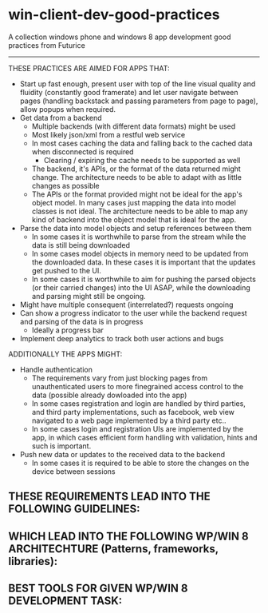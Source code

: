 win-client-dev-good-practices
=============================

A collection windows phone and windows 8 app development good practices from Futurice

----------------------------


THESE PRACTICES ARE AIMED FOR APPS THAT:
- Start up fast enough, present user with top of the line visual quality and fluidity (constantly good framerate) and let user navigate between pages (handling backstack and passing parameters from page to page), allow popups when required. 
- Get data from a backend
  - Multiple backends (with different data formats) might be used
  - Most likely json/xml from a restful web service
  - In most cases caching the data and falling back to the cached data when disconnected is required
    - Clearing / expiring the cache needs to be supported as well
  - The backend, it's APIs, or the format of the data returned might change. The architecture needs to be able to adapt with as little changes as possible
  - The APIs or the format provided might not be ideal for the app's object model. In many cases just mapping the data into model classes is not ideal. The architecture needs to be able to map any kind of backend into the object model that is ideal for the app.
- Parse the data into model objects and setup references between them
  - In some cases it is worthwhile to parse from the stream while the data is still being downloaded
  - In some cases model objects in memory need to be updated from the downloaded data. In these cases it is important that the updates get pushed to the UI.
  - In some cases it is worthwhile to aim for pushing the parsed objects (or their carried changes) into the UI ASAP, while the downloading and parsing might still be ongoing.
- Might have multiple consequent (interrelated?) requests ongoing
- Can show a progress indicator to the user while the backend request and parsing of the data is in progress
  - Ideally a progress bar
- Implement deep analytics to track both user actions and bugs

ADDITIONALLY THE APPS MIGHT:  
- Handle authentication
  - The requirements vary from just blocking pages from unauthenticated users to more finegrained access control to the data (possible already dowloaded into the app)
  - In some cases registration and login are handled by third parties, and third party implementations, such as facebook, web view navigated to a web page implemented by a third party etc..
  - In some cases login and registration UIs are implemented by the app, in which cases efficient form handling with validation, hints and such is important.
- Push new data or updates to the received data to the backend
  - In some cases it is required to be able to store the changes on the device between sessions

THESE REQUIREMENTS LEAD INTO THE FOLLOWING GUIDELINES:
- 

WHICH LEAD INTO THE FOLLOWING WP/WIN 8 ARCHITECHTURE (Patterns, frameworks, libraries):
-

BEST TOOLS FOR GIVEN WP/WIN 8 DEVELOPMENT TASK:
-
